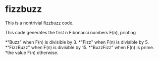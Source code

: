 # fizzbuzz
This is a nontrivial fizzbuzz code.

This code generates the first n Fibonacci numbers F(n), printing

*"Buzz" when F(n) is divisible by 3.
*"Fizz" when F(n) is divisible by 5.
*"FizzBuzz" when F(n) is divisible by 15.
*"BuzzFizz" when F(n) is prime.
*the value F(n) otherwise.
